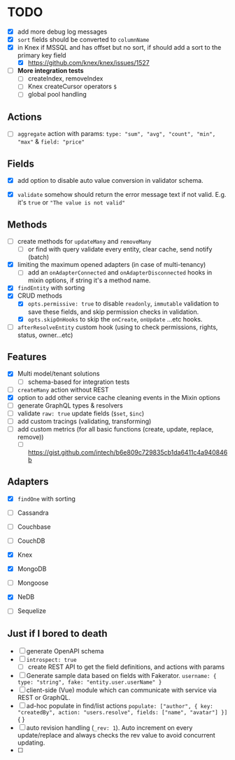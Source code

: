 # TODO

- [x] add more debug log messages
- [x] `sort` fields should be converted to `columnName`
- [x] in Knex if MSSQL and has offset but no sort, if should add a sort to the primary key field
  - [x] https://github.com/knex/knex/issues/1527

- [ ] **More integration tests**
  - [ ] createIndex, removeIndex
  - [ ] Knex createCursor operators `$`
  - [ ] global pool handling

## Actions
- [ ] `aggregate` action with params: `type: "sum", "avg", "count", "min", "max"` & `field: "price"`

## Fields
- [x] add option to disable auto value conversion in validator schema.
- [x] `validate` somehow should return the error message text if not valid. E.g. it's `true` or `"The value is not valid"`


## Methods
- [ ] create methods for `updateMany` and `removeMany`
  - [ ] or find with query validate every entity, clear cache, send notify (batch)
- [x] limiting the maximum opened adapters (in case of multi-tenancy)
  - [ ] add an `onAdapterConnected` and `onAdapterDisconnected` hooks in mixin options, if string it's a method name.
- [x] `findEntity` with sorting
- [x] CRUD methods 
  - [x] `opts.permissive: true` to disable `readonly`, `immutable` validation to save these fields, and skip permission checks in validation.
  - [x] `opts.skipOnHooks` to skip the `onCreate`, `onUpdate` ...etc hooks.
- [ ] `afterResolveEntity` custom hook (using to check permissions, rights, status, owner...etc)

## Features
- [x] Multi model/tenant solutions
    - [ ] schema-based for integration tests
- [ ] `createMany` action without REST
- [x] option to add other service cache cleaning events in the Mixin options
- [ ] generate GraphQL types & resolvers
- [ ] validate `raw: true` update fields (`$set`, `$inc`)
- [ ] add custom tracings (validating, transforming)
- [ ] add custom metrics (for all basic functions (create, update, replace, remove))
  - [ ] https://gist.github.com/intech/b6e809c729835cb1da6411c4a940846b

## Adapters
- [x] `findOne` with sorting

- [ ] Cassandra
- [ ] Couchbase
- [ ] CouchDB
- [x] Knex
- [x] MongoDB
- [ ] Mongoose
- [x] NeDB
- [ ] Sequelize



## Just if I bored to death
- [ ] generate OpenAPI schema
- [ ] `introspect: true`
  - [ ] create REST API to get the field definitions, and actions with params
- [ ] Generate sample data based on fields with Fakerator. `username: { type: "string", fake: "entity.user.userName" }`
- [ ] client-side (Vue) module which can communicate with service via REST or GraphQL.
- [ ] ad-hoc populate in find/list actions `populate: ["author", { key: "createdBy", action: "users.resolve", fields: ["name", "avatar"] }]` { }
- [ ] auto revision handling (`_rev: 1`). Auto increment on every update/replace and always checks the rev value to avoid concurrent updating.
- [ ] 
